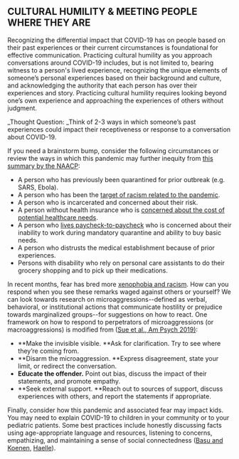 ## CULTURAL HUMILITY & MEETING PEOPLE WHERE THEY ARE

Recognizing the differential impact that COVID-19 has on people based on their past experiences or their current circumstances is foundational for effective communication.  Practicing cultural humility as you approach conversations around COVID-19 includes, but is not limited to, bearing witness to a person's lived experience, recognizing the unique elements of someone’s personal experiences based on their background and culture, and acknowledging the authority that each person has over their experiences and story. Practicing cultural humility requires looking beyond one’s own experience and approaching the experiences of others without judgment. 

_Thought Question: _Think of 2-3 ways in which someone’s past experiences could impact their receptiveness or response to a conversation about COVID-19.

If you need a brainstorm bump, consider the following circumstances or review the ways in which this pandemic may further inequity from [this summary by the NAACP](https://live-naacp-site.pantheonsite.io/wp-content/uploads/2020/03/Ten-Equity-Considerations-of-the-Coronavirus-COVID-19-Outbreak-in-the-United-States-FINAL.pdf):



*   A person who has previously been quarantined for prior outbreak (e.g. SARS, Ebola).
*   A person who has been the [target of racism related to the pandemic](https://www.cbsnews.com/news/coronavirus-panic-fear-racism-attacks-against-asian-americans-world-us-restaurant-jing-fong/). 
*   A person who is incarcerated and concerned about their risk.  
*   A person without health insurance who is [concerned about the cost of potential healthcare needs](https://www.kff.org/uninsured/fact-sheet/what-issues-will-uninsured-people-face-with-testing-and-treatment-for-covid-19/). 
*   A person who [lives paycheck-to-paycheck](https://www.wbur.org/onpoint/2020/03/12/the-economic-impact-of-coronavirus) who is concerned about their inability to work during mandatory quarantine and ability to buy basic needs.  
*   A person who distrusts the medical establishment because of prior experiences. 
*   Persons with disability who rely on personal care assistants to do their grocery shopping and to pick up their medications.

In recent months, fear has bred more [xenophobia and racism](https://time.com/5797836/coronavirus-racism-stereotypes-attacks/). How can you respond when you see these remarks waged against others or yourself? We can look towards research on microaggressions--defined as verbal, behavioral, or institutional actions that communicate hostility or prejudice towards marginalized groups--for suggestions on how to react. One framework on how to respond to perpetrators of microaggressions (or macroaggressions) is modified from ([Sue et al., Am Psych 2019)](https://www.ncbi.nlm.nih.gov/pubmed/30652905):



*   **Make the invisible visible. **Ask for clarification. Try to see where they’re coming from.
*   **Disarm the microaggression. **Express disagreement, state your limit, or redirect the conversation.
*   **Educate the offender.** Point out bias, discuss the impact of their statements, and promote empathy.
*   **Seek external support. **Reach out to sources of support, discuss experiences with others, and report the statements if appropriate.

Finally, consider how this pandemic and associated fear may impact kids. You may need to explain COVID-19 to children in your community or to your pediatric patients. Some best practices include honestly discussing facts using age-appropriate language and resources, listening to concerns, empathizing, and maintaining a sense of social connectedness ([Basu and Koenen](https://www.wbur.org/cognoscenti/2020/03/17/lessons-from-the-pandemic-archana-basu-and-karestan-koenen), [Haelle](https://www.forbes.com/sites/tarahaelle/2020/03/18/talking-to-your-kids-about-coronavirus-and-social-distancing/#264ea5dc2c15)).

